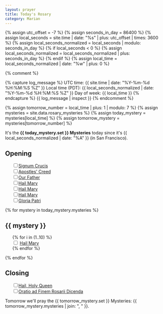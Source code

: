 ```yaml
---
layout: prayer
title: Today's Rosary
category: Marian
---
```


{% assign utc_offset = -7 %}
{% assign seconds_in_day = 86400 %}
{% assign local_seconds = site.time | date: "%s" | plus: utc_offset | times: 3600 %}
{% assign local_seconds_normalized = local_seconds | modulo: seconds_in_day %}
{% if local_seconds < 0 %}
  {% assign local_seconds_normalized = local_seconds_normalized | plus: seconds_in_day %}
{% endif %}
{% assign local_time = local_seconds_normalized | date: "%w" | plus: 0 %}

{% comment %}
<!-- Debug logging -->
{% capture log_message %}
UTC time: {{ site.time | date: "%Y-%m-%d %H:%M:%S %Z" }}
Local time (PDT): {{ local_seconds_normalized | date: "%Y-%m-%d %H:%M:%S %Z" }}
Day of week: {{ local_time }}
{% endcapture %}
{{ log_message | inspect }}
{% endcomment %}

{% assign tomorrow_number = local_time | plus: 1 | modulo: 7 %}
{% assign mysteries = site.data.rosary_mysteries %}
{% assign today_mystery = mysteries[local_time] %}
{% assign tomorrow_mystery = mysteries[tomorrow_number] %}

It's the <b>{{ today_mystery.set }} Mysteries</b> today since it's {{ local_seconds_normalized | date: "%A" }} (in San Francisco).

## Opening

<ul style="list-style:none">
  <li><input type="checkbox"/><a href="/prayers/signum-crucis/">Signum Crucis</a></li>
  <li><input type="checkbox"/><a href="/prayers/apostles-creed/">Apostles' Creed</a></li>
  <li><input type="checkbox"/><a href="/prayers/pater-noster/">Our Father</a></li>
  <li><input type="checkbox"/><a href="/prayers/ave-maria/">Hail Mary</a></li>
  <li><input type="checkbox"/><a href="/prayers/ave-maria/">Hail Mary</a></li>
  <li><input type="checkbox"/><a href="/prayers/ave-maria/">Hail Mary</a></li>
  <li><input type="checkbox"/><a href="/prayers/gloria-patri/">Gloria Patri</a></li>
</ul>

{% for mystery in today_mystery.mysteries %}
## {{ mystery }}

<ul style="list-style-type: none;">
  {% for i in (1..10) %}
    <li>
      <input type="checkbox" id="hailmary-{{ forloop.parentloop.index }}-{{ forloop.index }}"/>
      <label for="hailmary-{{ forloop.parentloop.index }}-{{ forloop.index }}">
        <a href="/prayers/ave-maria/">Hail Mary</a>
      </label>
    </li>
  {% endfor %}
</ul>
{% endfor %}

## Closing

<ul style="list-style:none">
  <li><input type="checkbox"/><a href="/prayers/salve-regina/">Hail, Holy Queen</a></li>
  <li><input type="checkbox"/><a href="/prayers/rosary-end/">Oratio ad Finem Rosarii Dicenda</a></li>
</ul>

<span class="muted small">Tomorrow we'll pray the {{ tomorrow_mystery.set }} Mysteries: {{ tomorrow_mystery.mysteries | join: ", " }}.</span>